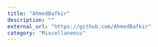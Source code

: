 ```yaml
---
title: "AhmedBafkir"
description: ""
external_url: "https://github.com/AhmedBafkir"
category: "Miscellaneous"
---
```

